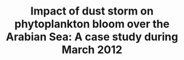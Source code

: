 ---
title: "Impact of dust storm on phytoplankton bloom over the Arabian Sea: A case study during March 2012"
authors: "Bali, K., A. K. Mishra, S. Singh, S. Chandra S, Y. Lehahn"
journal: "Environmental Science and Pollution Research International"
volume: "26"
pages: "11940-11950"
year: 2019
doi: "10.1007/s11356-019-04602-7"
url: "https://doi.org/10.1007/s11356-019-04602-7"
pdf: true
openAccess: false
abstract: ""
keywords: ["dust storm", "phytoplankton bloom", "Arabian Sea", "remote sensing", "aerosol-ocean interactions"]
featured: false
---